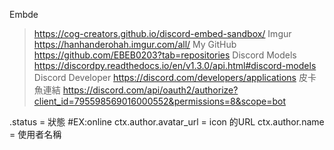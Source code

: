 Embde
>https://cog-creators.github.io/discord-embed-sandbox/
Imgur
>https://hanhanderohah.imgur.com/all/
My GitHub
>https://github.com/EBEB0203?tab=repositories
Discord Models
>https://discordpy.readthedocs.io/en/v1.3.0/api.html#discord-models
Discord Developer
>https://discord.com/developers/applications
皮卡魚連結
>https://discord.com/api/oauth2/authorize?client_id=795598569016000552&permissions=8&scope=bot

.status = 狀態 #EX:online 
ctx.author.avatar_url = icon 的URL
ctx.author.name = 使用者名稱
